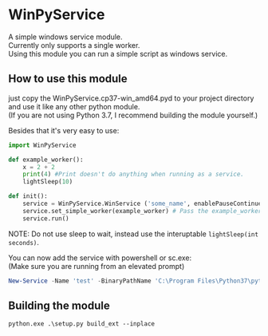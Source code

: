 # WinPyService

A simple windows service module.  
Currently only supports a single worker.  
Using this module you can run a simple script as windows service.  

## How to use this module

just copy the WinPyService.cp37-win_amd64.pyd to your project directory  
and use it like any other python module.  
(If you are not using Python 3.7, I recommend building the module yourself.)  

Besides that it's very easy to use:

``` python
import WinPyService

def example_worker():
	x = 2 + 2
	print(4) #Print doesn't do anything when running as a service.
	lightSleep(10)

def init():
	service = WinPyService.WinService ('some_name', enablePauseContinue=True)
	service.set_simple_worker(example_worker) # Pass the example_worker function
	service.run()
```

NOTE: Do not use sleep to wait, instead use the interuptable `lightSleep(int seconds)`.

You can now add the service with powershell or sc.exe:  
(Make sure you are running from an elevated prompt)

``` powershell
New-Service -Name 'test' -BinaryPathName 'C:\Program Files\Python37\python.exe path_to_python_script.py'
```

## Building the module

`python.exe .\setup.py build_ext --inplace`
